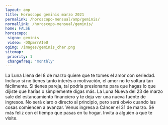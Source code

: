 ```yaml
---
layout: amp
title: Horoscopo geminis marzo 2021 
permalink: /horoscopo-mensual/amp/geminis/
normallink: /horoscopo-mensual/geminis/
home: FALSE
horoscopo:
 signo: geminis
 video: -DQpmrrAIeU
ogimg: /images/geminis_char.png
sitemap:
 priority: 1
 changefreq: 'monthly'
---
```



La Luna Llena del 8 de marzo quiere que te tomes el amor con seriedad. Incluso si no tienes tanto interés o motivación, el amor no te soltará tan fácilmente. Si tienes pareja, tal podría presionarte para que hagas lo que dijiste que harías o simplemente digas más. La Luna Nueva del 23 de marzo sale del estancamiento financiero y te deja ver una nueva fuente de ingresos. No será claro o directo al principio, pero será obvio cuando las cosas comiencen a avanzar. Venus ingresa a Cáncer el 31 de marzo. Sé más feliz con el tiempo que pasas en tu hogar. Invita a alguien a que te visite. 